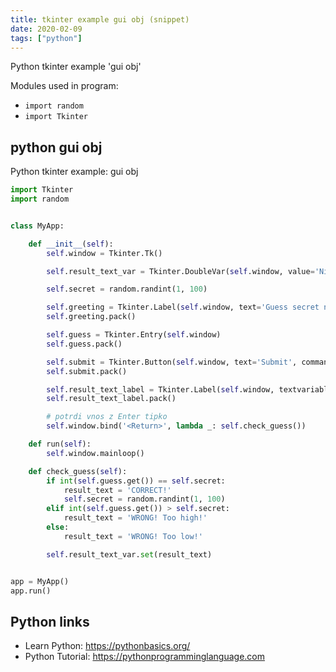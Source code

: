 ```yaml
---
title: tkinter example gui obj (snippet)
date: 2020-02-09
tags: ["python"]
---
```

Python tkinter example 'gui obj'


Modules used in program: 
* `import random`
* `import Tkinter`

## python gui obj

Python tkinter example: gui obj

```python
import Tkinter
import random


class MyApp:

    def __init__(self):
        self.window = Tkinter.Tk()

        self.result_text_var = Tkinter.DoubleVar(self.window, value='Nisi se ugibal')

        self.secret = random.randint(1, 100)

        self.greeting = Tkinter.Label(self.window, text='Guess secret number!')
        self.greeting.pack()

        self.guess = Tkinter.Entry(self.window)
        self.guess.pack()

        self.submit = Tkinter.Button(self.window, text='Submit', command=self.check_guess)
        self.submit.pack()

        self.result_text_label = Tkinter.Label(self.window, textvariable=self.result_text_var)
        self.result_text_label.pack()

        # potrdi vnos z Enter tipko
        self.window.bind('<Return>', lambda _: self.check_guess())

    def run(self):
        self.window.mainloop()

    def check_guess(self):
        if int(self.guess.get()) == self.secret:
            result_text = 'CORRECT!'
            self.secret = random.randint(1, 100)
        elif int(self.guess.get()) > self.secret:
            result_text = 'WRONG! Too high!'
        else:
            result_text = 'WRONG! Too low!'

        self.result_text_var.set(result_text)


app = MyApp()
app.run()

```

## Python links

- Learn Python: https://pythonbasics.org/
- Python Tutorial: https://pythonprogramminglanguage.com

